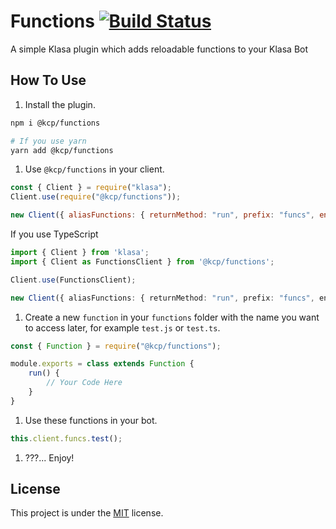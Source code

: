 # Functions [![Build Status](https://dev.azure.com/klasacommunityplugins/Plugins/_apis/build/status/Functions?branchName=master)](https://dev.azure.com/klasacommunityplugins/Plugins/_build/latest?definitionId=1&branchName=master)

A simple Klasa plugin which adds reloadable functions to your Klasa Bot

## How To Use

1. Install the plugin.

```bash
npm i @kcp/functions

# If you use yarn
yarn add @kcp/functions
```

1. Use `@kcp/functions` in your client.

```js
const { Client } = require("klasa");
Client.use(require("@kcp/functions"));

new Client({ aliasFunctions: { returnMethod: "run", prefix: "funcs", enabled: true } }).login("Your Beautiful Token");
```

If you use TypeScript

```ts
import { Client } from 'klasa';
import { Client as FunctionsClient } from '@kcp/functions';

Client.use(FunctionsClient);

new Client({ aliasFunctions: { returnMethod: "run", prefix: "funcs", enabled: true } }).login("Your Beautiful Token");
```

1. Create a new `function` in your `functions` folder with the name you want to access later, for example `test.js` or `test.ts`.

```js
const { Function } = require("@kcp/functions");

module.exports = class extends Function {
    run() {
        // Your Code Here
    }
}
```

1. Use these functions in your bot.

```js
this.client.funcs.test();
```

1. ???... Enjoy!

## License

This project is under the [MIT](https://github.com/KlasaCommunityPlugins/functions/blob/master/LICENSE) license.
